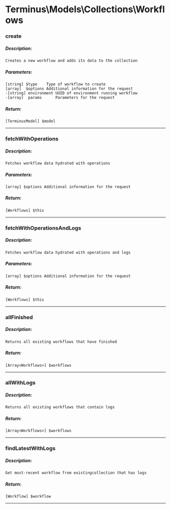 # Terminus\Models\Collections\Workflows

### create
##### Description:
    Creates a new workflow and adds its data to the collection

##### Parameters:
    [string] $type    Type of workflow to create
    [array]  $options Additional information for the request
    -[string] environment UUID of environment running workflow
    -[array]  params      Parameters for the request

##### Return:
    [TerminusModel] $model

---

### fetchWithOperations
##### Description:
    Fetches workflow data hydrated with operations

##### Parameters:
    [array] $options Additional information for the request

##### Return:
    [Workflows] $this

---

### fetchWithOperationsAndLogs
##### Description:
    Fetches workflow data hydrated with operations and logs

##### Parameters:
    [array] $options Additional information for the request

##### Return:
    [Workflows] $this

---

### allFinished
##### Description:
    Returns all existing workflows that have finished

##### Return:
    [Array<Workflows>] $workflows

---

### allWithLogs
##### Description:
    Returns all existing workflows that contain logs

##### Return:
    [Array<Workflows>] $workflows

---

### findLatestWithLogs
##### Description:
    Get most-recent workflow from existingcollection that has logs

##### Return:
    [Workflow] $workflow

---

